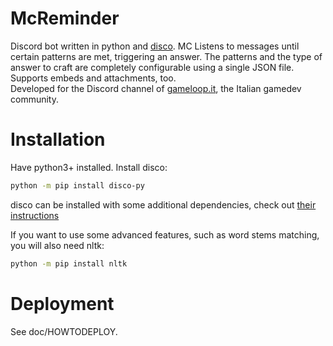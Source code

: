 # McReminder
Discord bot written in python and [disco](https://github.com/b1naryth1ef/disco/). MC Listens to messages until certain patterns are met, triggering an answer. The patterns and the type of answer to craft are completely configurable using a single JSON file. Supports embeds and attachments, too.  
Developed for the Discord channel of [gameloop.it](https://gameloop.it/), the Italian gamedev community.

# Installation
Have python3+ installed. Install disco:
```bash
python -m pip install disco-py
```
disco can be installed with some additional dependencies, check out [their instructions](https://github.com/b1naryth1ef/disco)

If you want to use some advanced features, such as word stems matching, you will also need nltk:
```bash
python -m pip install nltk
```

# Deployment
See doc/HOWTODEPLOY.
